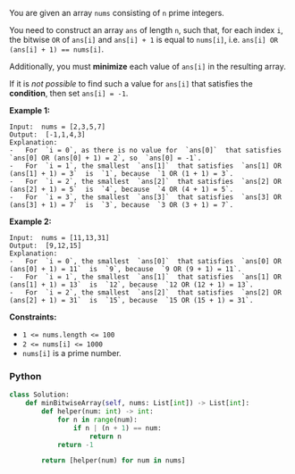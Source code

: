 You are given an array  `nums`  consisting of  `n` prime integers.

You need to construct an array  `ans`  of length  `n`, such that, for each index  `i`, the bitwise  `OR`  of  `ans[i]`
and  `ans[i] + 1`  is equal to  `nums[i]`, i.e.  `ans[i] OR (ans[i] + 1) == nums[i]`.

Additionally, you must  **minimize**  each value of  `ans[i]`  in the resulting array.

If it is  _not possible_  to find such a value for  `ans[i]`  that satisfies the  **condition**, then
set  `ans[i] = -1`.

**Example 1:**

```
Input:  nums = [2,3,5,7]
Output:  [-1,1,4,3]
Explanation:
-   For  `i = 0`, as there is no value for  `ans[0]`  that satisfies  `ans[0] OR (ans[0] + 1) = 2`, so  `ans[0] = -1`.
-   For  `i = 1`, the smallest  `ans[1]`  that satisfies  `ans[1] OR (ans[1] + 1) = 3`  is  `1`, because  `1 OR (1 + 1) = 3`.
-   For  `i = 2`, the smallest  `ans[2]`  that satisfies  `ans[2] OR (ans[2] + 1) = 5`  is  `4`, because  `4 OR (4 + 1) = 5`.
-   For  `i = 3`, the smallest  `ans[3]`  that satisfies  `ans[3] OR (ans[3] + 1) = 7`  is  `3`, because  `3 OR (3 + 1) = 7`.
```

**Example 2:**

```
Input:  nums = [11,13,31]
Output:  [9,12,15]
Explanation:
-   For  `i = 0`, the smallest  `ans[0]`  that satisfies  `ans[0] OR (ans[0] + 1) = 11`  is  `9`, because  `9 OR (9 + 1) = 11`.
-   For  `i = 1`, the smallest  `ans[1]`  that satisfies  `ans[1] OR (ans[1] + 1) = 13`  is  `12`, because  `12 OR (12 + 1) = 13`.
-   For  `i = 2`, the smallest  `ans[2]`  that satisfies  `ans[2] OR (ans[2] + 1) = 31`  is  `15`, because  `15 OR (15 + 1) = 31`.
```

**Constraints:**

- `1 <= nums.length <= 100`
- `2 <= nums[i] <= 1000`
- `nums[i]`  is a prime number.

### Python

```python
class Solution:
    def minBitwiseArray(self, nums: List[int]) -> List[int]:
        def helper(num: int) -> int:
            for n in range(num):
                if n | (n + 1) == num:
                    return n
            return -1

        return [helper(num) for num in nums]
```